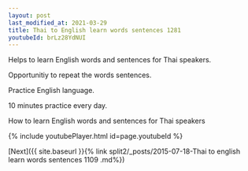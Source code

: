 ```yaml
---
layout: post
last_modified_at: 2021-03-29
title: Thai to English learn words sentences 1281 
youtubeId: brLz28YdNUI
---
```

 
 
Helps to learn English words and sentences for Thai speakers.

Opportunitiy to repeat the words sentences. 

Practice English language. 
 
10 minutes practice every day. 
 
How to learn English words and sentences for Thai speakers 
 
{% include youtubePlayer.html id=page.youtubeId %}
 
 
[Next]({{ site.baseurl }}{% link  split2/_posts/2015-07-18-Thai to english learn words sentences 1109 .md%})
 
